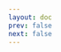 ```yaml
---
layout: doc
prev: false
next: false
---
```


<CustomItemBox :item="{
  name: '《最后的精灵反抗军》',
  icon: '/wiki/item/book_a_04.png',
  type: '书籍',
  description: '',
  params: {
    stack: 1,
    durability: -1 
  },
  obtain: {
    found: [],
    npc: [],
    shop: [],
    gardening: []
  }
}" />
